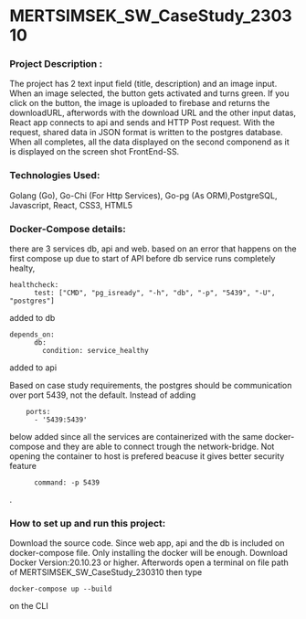# MERTSIMSEK_SW_CaseStudy_230310

### Project Description : 
The project has 2 text input field (title, description) and an image input. When an image selected, the button gets activated and turns green. If you click on the button, the image is uploaded to firebase and returns the downloadURL, afterwords with the download URL and the other input datas, React app connects to api and sends and HTTP Post request. With the request, shared data in JSON format is written to the postgres database. When all completes, all the data displayed on the second componend as it is displayed on the screen shot FrontEnd-SS.

### Technologies Used:
Golang (Go), Go-Chi (For Http Services), Go-pg (As ORM),PostgreSQL, Javascript, React, CSS3, HTML5

### Docker-Compose details:
there are 3 services db, api and web. based on an error that happens on the first compose up due to start of API before db service runs completely healty, 
```
healthcheck:
      test: ["CMD", "pg_isready", "-h", "db", "-p", "5439", "-U", "postgres"]
```
added to db
```
depends_on: 
      db: 
        condition: service_healthy
```
added to api

Based on case study requirements, the postgres should be communication over port 5439, not the default. Instead of adding
```
    ports: 
      - '5439:5439'
```
below added since all the services are containerized with the same docker-compose and they are able to connect trough the network-bridge. Not opening the container to host is prefered beacuse it gives better security feature
```
      command: -p 5439
``` 

.

### How to set up and run this project:
Download the source code. Since web app, api and the db is included on docker-compose file. Only installing the docker will be enough. Download Docker Version:20.10.23 or higher. Afterwords open a terminal on file path of MERTSIMSEK_SW_CaseStudy_230310 then type 
```
docker-compose up --build
``` 
on the CLI

